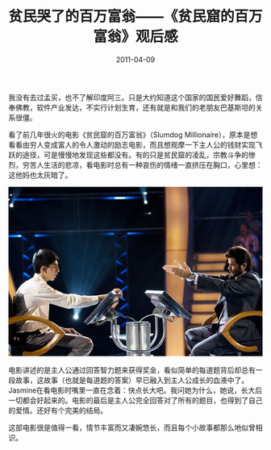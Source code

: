 ﻿---
title: "贫民哭了的百万富翁——《贫民窟的百万富翁》观后感"
date: 2011-04-09
categories: 
  - "movies"
tags: 
  - "贫民窟"
---

我没有去过孟买，也不了解印度阿三。只是大约知道这个国家的国民爱好舞蹈，信奉佛教，软件产业发达，不实行计划生育，还有就是和我们的老朋友巴基斯坦的关系很僵。

看了前几年很火的电影《贫民窟的百万富翁》（Slumdog Millionaire），原本是想看看由穷人变成富人的令人激动的励志电影，而且想观摩一下主人公的钱财实现飞跃的途径，可是慢慢地发现这些都没有。有的只是贫民窟的凌乱，宗教斗争的惨烈，穷苦人生活的悲凉，看电影时总有一种哀伤的情绪一直挤压在胸口，心里想：这他妈也太灰暗了。

![贫民窟的百万富翁 2](/images/5602751332_986cc23440_z.jpg)

电影讲述的是主人公通过回答智力题来获得奖金，看似简单的每道题背后却总有一段故事，这故事（也就是每道题的答案）早已融入到主人公成长的血液中了。Jasmine在看电影时嘴里一直在念着：快点长大吧。我问她为什么，她说，长大后一切都会好起来的。电影的最后是主人公完全回答对了所有的题目，也得到了自己的爱情。还好有个完美的结局。

这部电影很是值得一看，情节丰富而又凄婉悠长，而且每个小故事都那么地似曾相识。
